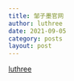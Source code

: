 ```yaml
---
title: 邹子墨官网
author: luthree
date: 2021-09-05
category: posts
layout: post
---
```




[luthree](http://luthree.tk)

